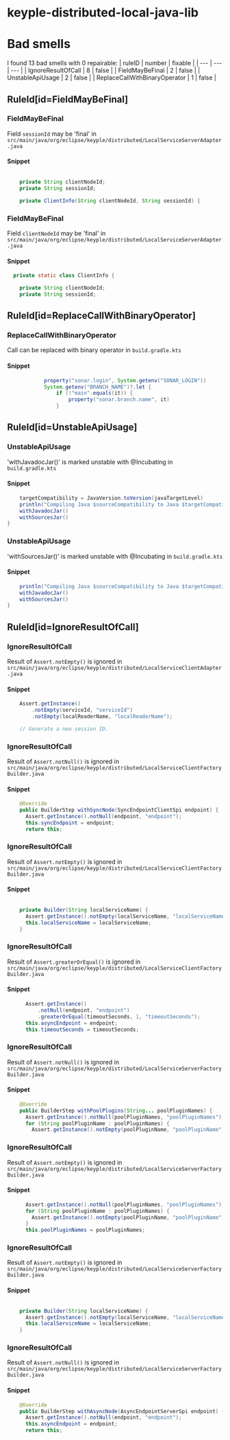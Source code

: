 # keyple-distributed-local-java-lib 
 
# Bad smells
I found 13 bad smells with 0 repairable:
| ruleID | number | fixable |
| --- | --- | --- |
| IgnoreResultOfCall | 8 | false |
| FieldMayBeFinal | 2 | false |
| UnstableApiUsage | 2 | false |
| ReplaceCallWithBinaryOperator | 1 | false |
## RuleId[id=FieldMayBeFinal]
### FieldMayBeFinal
Field `sessionId` may be 'final'
in `src/main/java/org/eclipse/keyple/distributed/LocalServiceServerAdapter.java`
#### Snippet
```java

    private String clientNodeId;
    private String sessionId;

    private ClientInfo(String clientNodeId, String sessionId) {
```

### FieldMayBeFinal
Field `clientNodeId` may be 'final'
in `src/main/java/org/eclipse/keyple/distributed/LocalServiceServerAdapter.java`
#### Snippet
```java
  private static class ClientInfo {

    private String clientNodeId;
    private String sessionId;

```

## RuleId[id=ReplaceCallWithBinaryOperator]
### ReplaceCallWithBinaryOperator
Call can be replaced with binary operator
in `build.gradle.kts`
#### Snippet
```java
            property("sonar.login", System.getenv("SONAR_LOGIN"))
            System.getenv("BRANCH_NAME")?.let {
                if (!"main".equals(it)) {
                    property("sonar.branch.name", it)
                }
```

## RuleId[id=UnstableApiUsage]
### UnstableApiUsage
'withJavadocJar()' is marked unstable with @Incubating
in `build.gradle.kts`
#### Snippet
```java
    targetCompatibility = JavaVersion.toVersion(javaTargetLevel)
    println("Compiling Java $sourceCompatibility to Java $targetCompatibility.")
    withJavadocJar()
    withSourcesJar()
}
```

### UnstableApiUsage
'withSourcesJar()' is marked unstable with @Incubating
in `build.gradle.kts`
#### Snippet
```java
    println("Compiling Java $sourceCompatibility to Java $targetCompatibility.")
    withJavadocJar()
    withSourcesJar()
}

```

## RuleId[id=IgnoreResultOfCall]
### IgnoreResultOfCall
Result of `Assert.notEmpty()` is ignored
in `src/main/java/org/eclipse/keyple/distributed/LocalServiceClientAdapter.java`
#### Snippet
```java
    Assert.getInstance()
        .notEmpty(serviceId, "serviceId")
        .notEmpty(localReaderName, "localReaderName");

    // Generate a new session ID.
```

### IgnoreResultOfCall
Result of `Assert.notNull()` is ignored
in `src/main/java/org/eclipse/keyple/distributed/LocalServiceClientFactoryBuilder.java`
#### Snippet
```java
    @Override
    public BuilderStep withSyncNode(SyncEndpointClientSpi endpoint) {
      Assert.getInstance().notNull(endpoint, "endpoint");
      this.syncEndpoint = endpoint;
      return this;
```

### IgnoreResultOfCall
Result of `Assert.notEmpty()` is ignored
in `src/main/java/org/eclipse/keyple/distributed/LocalServiceClientFactoryBuilder.java`
#### Snippet
```java

    private Builder(String localServiceName) {
      Assert.getInstance().notEmpty(localServiceName, "localServiceName");
      this.localServiceName = localServiceName;
    }
```

### IgnoreResultOfCall
Result of `Assert.greaterOrEqual()` is ignored
in `src/main/java/org/eclipse/keyple/distributed/LocalServiceClientFactoryBuilder.java`
#### Snippet
```java
      Assert.getInstance()
          .notNull(endpoint, "endpoint")
          .greaterOrEqual(timeoutSeconds, 1, "timeoutSeconds");
      this.asyncEndpoint = endpoint;
      this.timeoutSeconds = timeoutSeconds;
```

### IgnoreResultOfCall
Result of `Assert.notNull()` is ignored
in `src/main/java/org/eclipse/keyple/distributed/LocalServiceServerFactoryBuilder.java`
#### Snippet
```java
    @Override
    public BuilderStep withPoolPlugins(String... poolPluginNames) {
      Assert.getInstance().notNull(poolPluginNames, "poolPluginNames");
      for (String poolPluginName : poolPluginNames) {
        Assert.getInstance().notEmpty(poolPluginName, "poolPluginName");
```

### IgnoreResultOfCall
Result of `Assert.notEmpty()` is ignored
in `src/main/java/org/eclipse/keyple/distributed/LocalServiceServerFactoryBuilder.java`
#### Snippet
```java
      Assert.getInstance().notNull(poolPluginNames, "poolPluginNames");
      for (String poolPluginName : poolPluginNames) {
        Assert.getInstance().notEmpty(poolPluginName, "poolPluginName");
      }
      this.poolPluginNames = poolPluginNames;
```

### IgnoreResultOfCall
Result of `Assert.notEmpty()` is ignored
in `src/main/java/org/eclipse/keyple/distributed/LocalServiceServerFactoryBuilder.java`
#### Snippet
```java

    private Builder(String localServiceName) {
      Assert.getInstance().notEmpty(localServiceName, "localServiceName");
      this.localServiceName = localServiceName;
    }
```

### IgnoreResultOfCall
Result of `Assert.notNull()` is ignored
in `src/main/java/org/eclipse/keyple/distributed/LocalServiceServerFactoryBuilder.java`
#### Snippet
```java
    @Override
    public BuilderStep withAsyncNode(AsyncEndpointServerSpi endpoint) {
      Assert.getInstance().notNull(endpoint, "endpoint");
      this.asyncEndpoint = endpoint;
      return this;
```

